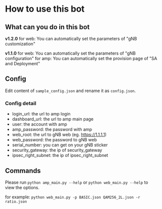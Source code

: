 # How to use this bot

## What can you do in this bot

**v1.2.0**
for web: You can automatically set the parameters of "gNB customization"

**v1.1.0**
for web: You can automatically set the parameters of "gNB configuration"
for amp: You can automatically set the provision page of "SA and Deployment"

## Config

Edit content of `sample_config.json` and rename it as `config.json`.

### Config detail

- login_url: the url to amp login
- dashboard_url: the url to amp main page
- user: the account with amp 
- amp_password: the password with amp 
- web_root: the url to gNB web (eg. https://1.1.1.1)
- web_password: the password to gNB web
- serial_number: you can get on your gNB sticker
- security_gateway: the ip of security_gateway
- ipsec_right_subnet: the ip of ipsec_right_subnet

## Commands

Please run `python amp_main.py --help` or `python web_main.py --help` to view the options.

for example: `python web_main.py -p BASIC.json QAM256_2L.json -r ratio.json`